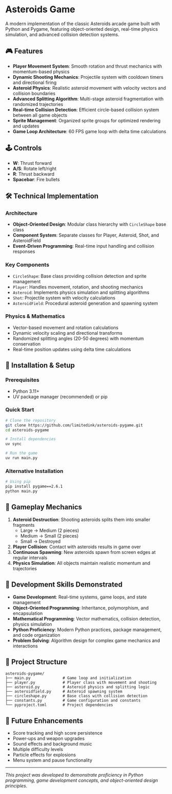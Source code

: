 # Asteroids Game

A modern implementation of the classic Asteroids arcade game built with Python and Pygame, featuring object-oriented design, real-time physics simulation, and advanced collision detection systems.

## 🎮 Features

- **Player Movement System**: Smooth rotation and thrust mechanics with momentum-based physics
- **Dynamic Shooting Mechanics**: Projectile system with cooldown timers and directional firing
- **Asteroid Physics**: Realistic asteroid movement with velocity vectors and collision boundaries
- **Advanced Splitting Algorithm**: Multi-stage asteroid fragmentation with randomized trajectories
- **Real-time Collision Detection**: Efficient circle-based collision system between all game objects
- **Sprite Management**: Organized sprite groups for optimized rendering and updates
- **Game Loop Architecture**: 60 FPS game loop with delta time calculations

## 🕹️ Controls

- **W**: Thrust forward
- **A/S**: Rotate left/right  
- **R**: Thrust backward
- **Spacebar**: Fire bullets

## 🛠️ Technical Implementation

### Architecture
- **Object-Oriented Design**: Modular class hierarchy with `CircleShape` base class
- **Component System**: Separate classes for Player, Asteroid, Shot, and AsteroidField
- **Event-Driven Programming**: Real-time input handling and collision responses

### Key Components
- `CircleShape`: Base class providing collision detection and sprite management
- `Player`: Handles movement, rotation, and shooting mechanics
- `Asteroid`: Implements physics simulation and splitting algorithms  
- `Shot`: Projectile system with velocity calculations
- `AsteroidField`: Procedural asteroid generation and spawning system

### Physics & Mathematics
- Vector-based movement and rotation calculations
- Dynamic velocity scaling and directional transforms
- Randomized splitting angles (20-50 degrees) with momentum conservation
- Real-time position updates using delta time calculations

## 🚀 Installation & Setup

### Prerequisites
- Python 3.11+
- UV package manager (recommended) or pip

### Quick Start
```bash
# Clone the repository
git clone https://github.com/limitedink/asteroids-pygame.git
cd asteroids-pygame

# Install dependencies
uv sync

# Run the game
uv run main.py
```

### Alternative Installation
```bash
# Using pip
pip install pygame==2.6.1
python main.py
```

## 🎯 Gameplay Mechanics

1. **Asteroid Destruction**: Shooting asteroids splits them into smaller fragments
   - Large → Medium (2 pieces)
   - Medium → Small (2 pieces)  
   - Small → Destroyed
2. **Player Collision**: Contact with asteroids results in game over
3. **Continuous Spawning**: New asteroids spawn from screen edges at regular intervals
4. **Physics Simulation**: All objects maintain realistic momentum and trajectories

## 🔧 Development Skills Demonstrated

- **Game Development**: Real-time systems, game loops, and state management
- **Object-Oriented Programming**: Inheritance, polymorphism, and encapsulation
- **Mathematical Programming**: Vector mathematics, collision detection, physics simulation
- **Python Proficiency**: Modern Python practices, package management, and code organization
- **Problem Solving**: Algorithm design for complex game mechanics and interactions

## 📁 Project Structure

```
asteroids-pygame/
├── main.py              # Game loop and initialization
├── player.py            # Player class with movement and shooting
├── asteroid.py          # Asteroid physics and splitting logic
├── asteroidfield.py     # Asteroid spawning system
├── circleshape.py       # Base class with collision detection
├── constants.py         # Game configuration and constants
└── pyproject.toml       # Project dependencies
```

## 🎨 Future Enhancements

- Score tracking and high score persistence
- Power-ups and weapon upgrades
- Sound effects and background music
- Multiple difficulty levels
- Particle effects for explosions
- Menu system and pause functionality

---

*This project was developed to demonstrate proficiency in Python programming, game development concepts, and object-oriented design principles.*

